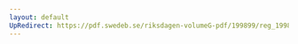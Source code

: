```yaml
---
layout: default
UpRedirect: https://pdf.swedeb.se/riksdagen-volumeG-pdf/199899/reg_199899/reg_199899_0350.pdf
---
```

